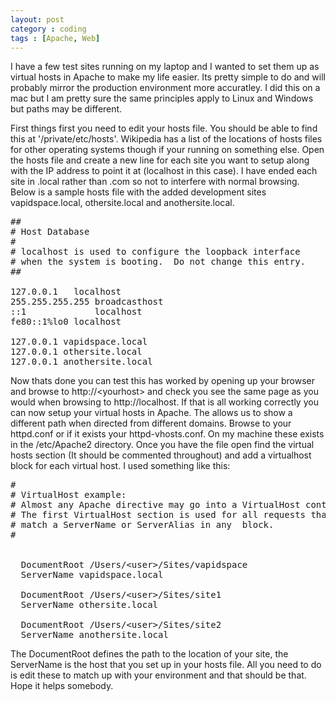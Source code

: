 ```yaml
---
layout: post
category : coding
tags : [Apache, Web]
---
```


I have a few test sites running on my laptop and I wanted to set them up as virtual hosts in Apache to make my life easier. Its pretty simple to do and will probably mirror the production environment more accuratley. I did this on a mac but I am pretty sure the same principles apply to Linux and Windows but paths may be different.

First things first you need to edit your hosts file. You should be able to find this at '/private/etc/hosts'. Wikipedia has a list of the locations of hosts files for other operating systems though if your running on something else. Open the hosts file and create a new line for each site you want to setup along with the IP address to point it at (localhost in this case). I have ended each site in .local rather than .com so not to interfere with normal browsing. Below is a sample hosts file with the added development sites vapidspace.local, othersite.local and anothersite.local.

<pre class="prettyprint">
##
# Host Database
#
# localhost is used to configure the loopback interface
# when the system is booting.  Do not change this entry.
##

127.0.0.1	localhost
255.255.255.255	broadcasthost
::1             localhost
fe80::1%lo0	localhost

127.0.0.1 vapidspace.local
127.0.0.1 othersite.local
127.0.0.1 anothersite.local
</pre>

Now thats done you can test this has worked by opening up your browser and browse to http://&lt;yourhost&gt; and check you see the same page as you would when browsing to http://localhost. If that is all working correctly you can now setup your virtual hosts in Apache. The allows us to show a different path when directed from different domains. Browse to your httpd.conf or if it exists your httpd-vhosts.conf. On my machine these exists in the /etc/Apache2 directory. Once you have the file open find the virtual hosts section (It should be commented throughout) and add a virtualhost block for each virtual host. I used something like this:


<pre class="prettyprint">
#
# VirtualHost example:
# Almost any Apache directive may go into a VirtualHost container.
# The first VirtualHost section is used for all requests that do not
# match a ServerName or ServerAlias in any  block.
#


  DocumentRoot /Users/&lt;user&gt;/Sites/vapidspace
  ServerName vapidspace.local

  DocumentRoot /Users/&lt;user&gt;/Sites/site1
  ServerName othersite.local

  DocumentRoot /Users/&lt;user&gt;/Sites/site2
  ServerName anothersite.local
</pre>

The DocumentRoot defines the path to the location of your site, the ServerName is the host that you set up in your hosts file. All you need to do is edit these to match up with your environment and that should be that. Hope it helps somebody.

